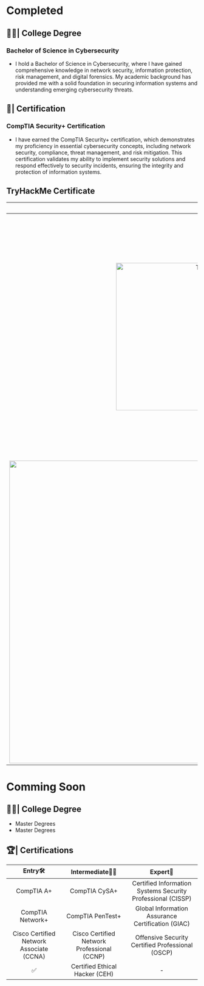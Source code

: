 # Completed
## 🧑‍🎓| College Degree
### Bachelor of Science in Cybersecurity
* I hold a Bachelor of Science in Cybersecurity, where I have gained comprehensive knowledge in network security, information protection, risk management, and digital forensics. My academic background has provided me with a solid foundation in securing information systems and understanding emerging cybersecurity threats.

## 🏅| Certification
### CompTIA Security+ Certification
* I have earned the CompTIA Security+ certification, which demonstrates my proficiency in essential cybersecurity concepts, including network security, compliance, threat management, and risk mitigation. This certification validates my ability to implement security solutions and respond effectively to security incidents, ensuring the integrity and protection of information systems.

## TryHackMe Certificate 

| Cert | About |
| :---: | :---: |
| <img width="561" height="387" alt="THM-JUXHD8QNYJ" src="https://github.com/user-attachments/assets/7fb52009-2ccf-466a-b17b-96fee7818569" /> | Pre Security: Cyber security is often thought to be a magical process that can only be done by the elite, and TryHackMe is here to show you that's not the case. Anyone, with any experience level, can learn cyber security and this Pre-Security learning path is the place to start. |
|<img width="1122" height="794" alt="image" src="https://github.com/user-attachments/assets/c3e3219f-0d8a-4d13-bb7d-a3536ceef601" />|Cyber Security 101: Are you new to cyber security and not sure where to start? This pathway will help you acquire the core skills required to start your cyber security journey.|


# Comming Soon

## 🧑‍🎓| College Degree
* Master Degrees
* Master Degrees

## 🏆| Certifications

| Entry🛠️ | Intermediate🧑‍🏫 | Expert🚀 |
| :---: | :---: | :---: |
| CompTIA A+ | CompTIA CySA+ | Certified Information Systems Security Professional (CISSP) |
| CompTIA Network+ | CompTIA PenTest+ | Global Information Assurance Certification (GIAC) |
| Cisco Certified Network Associate (CCNA) | Cisco Certified Network Professional (CCNP)| Offensive Security Certified Professional (OSCP)|
| ✅ | Certified Ethical Hacker (CEH)| - |
